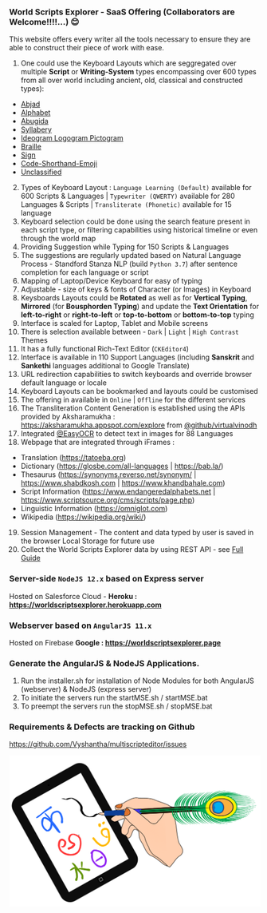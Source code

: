 ### World Scripts Explorer - SaaS Offering (Collaborators are Welcome!!!!...) 😊
This website offers every writer all the tools necessary to ensure they are able to construct their piece of work with ease.
1. One could use the Keyboard Layouts which are seggregated over multiple **Script** or **Writing-System** types encompassing over 600 types from all over world including ancient, old, classical and constructed types):
 - [Abjad](https://www.omniglot.com/writing/abjads.htm)
 - [Alphabet](https://www.omniglot.com/writing/alphabets.htm)
 - [Abugida](https://www.omniglot.com/writing/abugidas.htm) 
 - [Syllabery](https://www.omniglot.com/writing/syllabaries.htm) 
 - [Ideogram Logogram Pictogram](https://www.omniglot.com/writing/semanto-phonetic.php) 
 - [Braille](https://en.wikipedia.org/wiki/Braille) 
 - [Sign](https://en.wikipedia.org/wiki/Sign_language) 
 - [Code-Shorthand-Emoji](https://en.wikipedia.org/wiki/Shorthand) 
 - [Unclassified](https://www.omniglot.com/writing/undeciphered.htm)
2. Types of Keyboard Layout : `Language Learning (Default)` available for 600 Scripts & Languages | `Typewriter (QWERTY)` available for 280 Languages & Scripts | `Transliterate (Phonetic)` available for 15 language 
3. Keyboard selection could be done using the search feature present in each script type, or filtering capabilities using historical timeline or even through the world map
4. Providing Suggestion while Typing for 150 Scripts & Languages
5. The suggestions are regularly updated based on Natural Language Process - Standford Stanza NLP (build `Python 3.7`) after sentence completion for each language or script
6. Mapping of Laptop/Device Keyboard for easy of typing
7. Adjustable - size of keys & fonts of Character (or Images) in Keyboard
8. Keysboards Layouts could be **Rotated** as well as for **Vertical Typing**, **Mirrored** (for **Bousphorden Typing**) and update the **Text Orientation** for **left-to-right** or **right-to-left** or **top-to-bottom** or **bottom-to-top** typing
9. Interface is scaled for Laptop, Tablet and Mobile screens
10. There is selection available between - `Dark` | `Light` | `High Contrast` Themes
11. It has a fully functional Rich-Text Editor (`CKEditor4`)
12. Interface is available in 110 Support Languages (including **Sanskrit** and **Sankethi** languages additional to Google Translate)
13. URL redirection capabilities to switch keyboards and override browser default language or locale 
14. Keyboard Layouts can be bookmarked and layouts could be customised 
15. The offering in available in `Online` | `Offline` for the different services
16. The Transliteration Content Generation is established using the APIs provided by Aksharamukha : https://aksharamukha.appspot.com/explore from [@github/virtualvinodh](https://github.com/virtualvinodh/aksharamukha)
17. Integrated [@EasyOCR](https://github.com/JaidedAI/EasyOCR) to detect text in images for 88 Languages 
18. Webpage that are integrated through iFrames : 
  - Translation (https://tatoeba.org) 
  - Dictionary (https://glosbe.com/all-languages | https://bab.la/)
  - Thesaurus (https://synonyms.reverso.net/synonym/ | https://www.shabdkosh.com | https://www.khandbahale.com)
  - Script Information (https://www.endangeredalphabets.net | https://www.scriptsource.org/cms/scripts/page.php)
  - Linguistic Information (https://omniglot.com)
  - Wikipedia (https://wikipedia.org/wiki/)
19. Session Management - The content and data typed by user is saved in the browser Local Storage for future use 
20. Collect the World Scripts Explorer data by using REST API - see [Full Guide](https://worldscriptsexplorer.herokuapp.com)

### Server-side `NodeJS 12.x` based on Express server
  Hosted on Salesforce Cloud - **Heroku : https://worldscriptsexplorer.herokuapp.com**
 
### Webserver based on `AngularJS 11.x`
  Hosted on Firebase **Google : https://worldscriptsexplorer.page**

### Generate the AngularJS & NodeJS Applications.

  1. Run the installer.sh for installation of Node Modules for both AngularJS (webserver) & NodeJS (express server)
  2. To initiate the servers run the startMSE.sh / startMSE.bat
  3. To preempt the servers run the stopMSE.sh / stopMSE.bat
  
### Requirements & Defects are tracking on Github
https://github.com/Vyshantha/multiscripteditor/issues

![](https://github.com/Vyshantha/multiscripteditor/blob/main/accessibility_icons/favicon.png)
